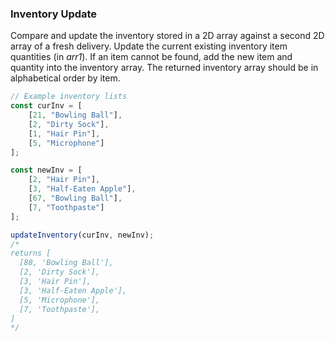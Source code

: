 ### Inventory Update

Compare and update the inventory stored in a 2D array against a second 2D array of a fresh delivery. Update the current existing inventory item quantities (in *arr1*). If an item cannot be found, add the new item and quantity into the inventory array. The returned inventory array should be in alphabetical order by item.

```javascript
// Example inventory lists
const curInv = [
    [21, "Bowling Ball"],
    [2, "Dirty Sock"],
    [1, "Hair Pin"],
    [5, "Microphone"]
];

const newInv = [
    [2, "Hair Pin"],
    [3, "Half-Eaten Apple"],
    [67, "Bowling Ball"],
    [7, "Toothpaste"]
];

updateInventory(curInv, newInv);
/*
returns [
  [88, 'Bowling Ball'],
  [2, 'Dirty Sock'],
  [3, 'Hair Pin'],
  [3, 'Half-Eaten Apple'],
  [5, 'Microphone'],
  [7, 'Toothpaste'],
]
*/
```
